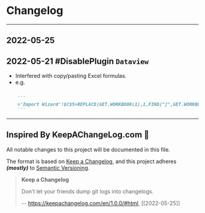 # Changelog

---


## 2022-05-25 #


## 2022-05-21 #DisablePlugin `Dataview`
- Interfered with copy/pasting Excel formulas.
- e.g.

```md

	```
	='Import Wizard'!$C$5=REPLACE(GET.WORKBOOK(1),1,FIND("]",GET.WORKBOOK(1)),"")
	```

```



---

## Inspired By KeepAChangeLog.com 🙏
All notable changes to this project will be documented in this file.

The format is based on [Keep a Changelog](https://keepachangelog.com/en/1.0.0/),
and this project adheres ***(mostly)*** to [Semantic Versioning](https://semver.org/spec/v2.0.0.html).


> **Keep a Changelog**
> 
> Don’t let your friends dump git logs into changelogs.
>
> -- https://keepachangelog.com/en/1.0.0/#html, [[2022-05-25]]


